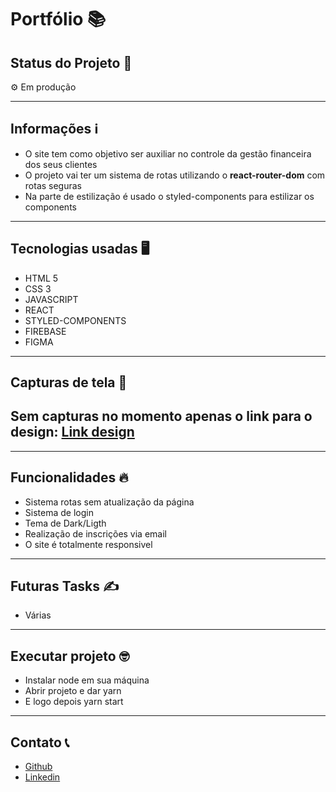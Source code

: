# Portfólio 📚

## Status do Projeto 📃

<p>⚙️ Em produção</p>

<hr>

## Informações ℹ️

<ul>
    <li>O site tem como objetivo ser auxiliar no controle da gestão financeira dos seus clientes</li>
    <li>O projeto vai ter  um sistema de rotas utilizando o <b>react-router-dom</b> com rotas seguras</li>
    <li>Na parte de estilização é usado o styled-components para estilizar os components</li>
</ul>

<hr/>

## Tecnologias usadas 🖥️

<ul>
    <li>HTML 5</li>
    <li>CSS 3</li>
    <li>JAVASCRIPT</li>
    <li>REACT</li>
    <li>STYLED-COMPONENTS</li>
    <li>FIREBASE</li>
    <li>FIGMA</li>
</ul>

<hr/>

## Capturas de tela 📸

<h2>Sem capturas no momento apenas o link para o design: <a href="https://www.figma.com/file/xwz8njYxZztqYxAAnu7UdJ/Untitled?type=design&node-id=0-1&t=gyYiM6Osns8XuoK7-0" target="blank">Link design</a></h2>

<hr/>

## Funcionalidades 🔥

<ul>
    <li>Sistema rotas sem atualização da página</li>
    <li>Sistema de login</li>
    <li>Tema de Dark/Ligth</li>
    <li>Realização de inscrições via email</li>
    <li>O site é totalmente responsivel</li>
</ul>

<hr>

## Futuras Tasks ✍️

<ul>
    <li>Várias</li>
</ul>

<hr>

## Executar projeto 🤓

<ul>
    <li>Instalar node em sua máquina</li>
    <li>Abrir projeto e dar yarn</li>
    <li>E logo depois yarn start</li>

</ul>

<hr>

## Contato 📞

<ul>
    <li><a href="https://github.com/fabriluan" target="_blank">Github</a></li>
    <li><a href="https://www.linkedin.com/in/fabricio-cipriano-a72672248/" target="_blank">Linkedin</a></li>
</ul>


